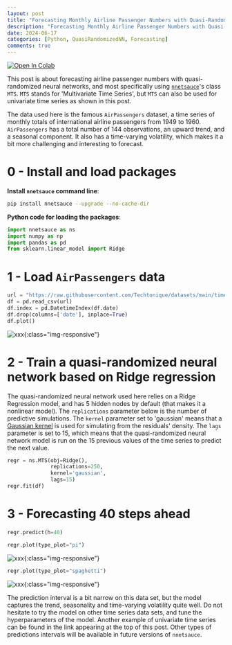 ```yaml
---
layout: post
title: "Forecasting Monthly Airline Passenger Numbers with Quasi-Randomized Neural Networks"
description: "Forecasting Monthly Airline Passenger Numbers with Quasi-Randomized Neural Networks."
date: 2024-06-17
categories: [Python, QuasiRandomizedNN, Forecasting]
comments: true
---
```


<span>
<a target="_blank" href="https://colab.research.google.com/github/Techtonique/nnetsauce/blob/master/nnetsauce/demo/thierrymoudiki_20240617_nnetsauce_mts.ipynb">
  <img style="width: inherit;" src="https://colab.research.google.com/assets/colab-badge.svg" alt="Open In Colab"/>
</a>
</span>

This post is about forecasting airline passenger numbers with quasi-randomized neural networks, and most specifically using [`nnetsauce`](https://github.com/Techtonique/nnetsauce)'s class `MTS`. `MTS` stands for 'Multivariate Time Series', but `MTS` can also be used for univariate time series as shown in this post. 

The data used here is the famous `AirPassengers` dataset, a time series of monthly totals of international airline passengers from 1949 to 1960. `AirPassengers` has a total number of 144 observations, an upward trend, and a seasonal component. 
It also has a time-varying volatility, which makes it a bit more challenging and interesting to forecast.

# 0 - Install and load packages 

**Install `nnetsauce` command line**: 

```bash
pip install nnetsauce --upgrade --no-cache-dir
```

**Python code for loading the packages**: 

```python
import nnetsauce as ns
import numpy as np
import pandas as pd
from sklearn.linear_model import Ridge
```

# 1 - Load `AirPassengers` data

```python
url = "https://raw.githubusercontent.com/Techtonique/datasets/main/time_series/univariate/AirPassengers.csv"
df = pd.read_csv(url)
df.index = pd.DatetimeIndex(df.date)
df.drop(columns=['date'], inplace=True)
df.plot()
```
![xxx]({{base}}/images/2024-06-17/2024-06-17-image1.png){:class="img-responsive"}      

# 2 - Train a quasi-randomized neural network based on Ridge regression

The quasi-randomized neural network used here relies on a Ridge Regression model, and has 5 hidden nodes by default (that makes it a nonlinear model). The `replications` parameter below is the number of predictive simulations. The `kernel` parameter set to 'gaussian' means that a [Gaussian kernel](https://en.wikipedia.org/wiki/Kernel_density_estimation) is used for simulating from the residuals' density. The `lags` parameter is set to 15, which means that the quasi-randomized neural network model is run on the 15 previous values of the time series to predict the next value.

```python
regr = ns.MTS(obj=Ridge(),
              replications=250,
              kernel='gaussian',
              lags=15)
regr.fit(df)              
``` 

# 3 - Forecasting 40 steps ahead

```python
regr.predict(h=40)
```

```python
regr.plot(type_plot="pi")
```
![xxx]({{base}}/images/2024-06-17/2024-06-17-image2.png){:class="img-responsive"}      


```python
regr.plot(type_plot="spaghetti")
```
![xxx]({{base}}/images/2024-06-17/2024-06-17-image3.png){:class="img-responsive"}      

The prediction interval is a bit narrow on this data set, but the model captures the trend, seasonality and time-varying volatility quite well. Do not hesitate to try the model on other time series data sets, and tune the hyperparameters of the model. Another example of univariate time series can be found in the link appearing at the top of this post. Other types of predictions intervals will be available in future versions of `nnetsauce`.